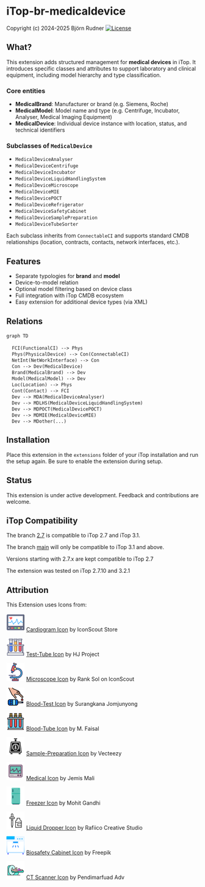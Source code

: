 # iTop-br-medicaldevice

Copyright (c) 2024-2025 Björn Rudner
[![License](https://img.shields.io/github/license/rudnerbjoern/iTop-br-medicaldevice)](https://github.com/rudnerbjoern/iTop-br-medicaldevice/blob/main/LICENSE)

## What?

This extension adds structured management for **medical devices** in iTop. It introduces specific classes and attributes to support laboratory and clinical equipment, including model hierarchy and type classification.

### Core entities

- **MedicalBrand**: Manufacturer or brand (e.g. Siemens, Roche)
- **MedicalModel**: Model name and type (e.g. Centrifuge, Incubator, Analyser, Medical Imaging Equipment)
- **MedicalDevice**: Individual device instance with location, status, and technical identifiers

### Subclasses of `MedicalDevice`

- `MedicalDeviceAnalyser`
- `MedicalDeviceCentrifuge`
- `MedicalDeviceIncubator`
- `MedicalDeviceLiquidHandlingSystem`
- `MedicalDeviceMicroscope`
- `MedicalDeviceMIE`
- `MedicalDevicePOCT`
- `MedicalDeviceRefrigerator`
- `MedicalDeviceSafetyCabinet`
- `MedicalDeviceSamplePreparation`
- `MedicalDeviceTubeSorter`

Each subclass inherits from `ConnectableCI` and supports standard CMDB relationships (location, contracts, contacts, network interfaces, etc.).

## Features

- Separate typologies for **brand** and **model**
- Device-to-model relation
- Optional model filtering based on device class
- Full integration with iTop CMDB ecosystem
- Easy extension for additional device types (via XML)

## Relations

```mermaid
graph TD

  FCI(FunctionalCI) --> Phys
  Phys(PhysicalDevice) --> Con(ConnectableCI)
  NetInt(NetWorkInterface) --> Con
  Con --> Dev(MedicalDevice)
  Brand(MedicalBrand) --> Dev
  Model(MedicalModel) --> Dev
  Loc(Location) --> Phys
  Cont(Contact) --> FCI
  Dev --> MDA(MedicalDeviceAnalyser)
  Dev --> MDLHS(MedicalDeviceLiquidHandlingSystem)
  Dev --> MDPOCT(MedicalDevicePOCT)
  Dev --> MDMIE(MedicalDeviceMIE)
  Dev --> MDother(...)
```

## Installation

Place this extension in the `extensions` folder of your iTop installation and run the setup again. Be sure to enable the extension during setup.

## Status

This extension is under active development. Feedback and contributions are welcome.

## iTop Compatibility

The branch [2.7](https://github.com/rudnerbjoern/iTop-br-medicaldevice/tree/itop/2.7) is compatible to iTop 2.7 and iTop 3.1.

The branch [main](https://github.com/rudnerbjoern/iTop-br-medicaldevice/tree/main) will only be compatible to iTop 3.1 and above.

Versions starting with 2.7.x are kept compatible to iTop 2.7

The extension was tested on iTop 2.7.10 and 3.2.1

## Attribution

This Extension uses Icons from:

![Cardiogram Icon](br-medicaldevice/images/cardiogram.png) [Cardiogram Icon](https://iconscout.com/icons/cardiogram) by IconScout Store

![Test-Tube Icon](br-medicaldevice/images/test-tube.png) [Test-Tube Icon](https://iconscout.com/icons/test-tube) by HJ Project

![Microscope Icon](br-medicaldevice/images/microscope.png) [Microscope Icon](https://iconscout.com/icons/microscope) by Rank Sol on IconScout

![Blood-Test Icon](br-medicaldevice/images/blood-test.png) [Blood-Test Icon](https://iconscout.com/icons/blood-test) by Surangkana Jomjunyong

![Blood-Tube Icon](br-medicaldevice/images/blood-tube.png) [Blood-Tube Icon](https://iconscout.com/icons/blood-tube) by M. Faisal

![Sample-Preparation Icon](br-medicaldevice/images/vortex-mixer.png) [Sample-Preparation Icon](https://www.vecteezy.com/free-vector/container) by Vecteezy

![Medical Icon](br-medicaldevice/images//medical.png) [Medical Icon](https://iconscout.com/icons/medical) by Jemis Mali

![Freezer Icon](br-medicaldevice/images/freezer.png) [Freezer Icon](https://iconscout.com/icons/freezer) by Mohit Gandhi

![Liquid Dropper Icon](br-medicaldevice/images/liquid-dropper.png) [Liquid Dropper Icon](https://iconscout.com/icons/liquid-dropper) by Rafiico Creative Studio

![Biosafety Cabinet Icon](br-medicaldevice/images/biosafety-cabinet.png) [Biosafety Cabinet Icon](https://www.freepik.com/icon/biosafety-cabinet_9569504) by Freepik

![CT Scanner Icon](br-medicaldevice/images/ct-scan.png) [CT Scanner Icon](https://iconscout.com/icons/ct-scan) by Pendimarfuad Adv
